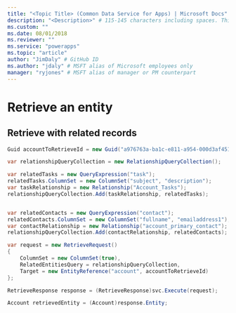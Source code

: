 ```yaml
---
title: "<Topic Title> (Common Data Service for Apps) | Microsoft Docs" # Intent and product brand in a unique string of 43-59 chars including spaces
description: "<Description>" # 115-145 characters including spaces. This abstract displays in the search result.
ms.custom: ""
ms.date: 08/01/2018
ms.reviewer: ""
ms.service: "powerapps"
ms.topic: "article"
author: "JimDaly" # GitHub ID
ms.author: "jdaly" # MSFT alias of Microsoft employees only
manager: "ryjones" # MSFT alias of manager or PM counterpart
---
```

# Retrieve an entity

<!-- This is the Organization service topic that aligns with the Web API topic 
https://docs.microsoft.com/en-us/dynamics365/customer-engagement/developer/webapi/retrieve-entity-using-web-api 

Needs to cover these scenarios:

- Basic Retrieve example + Retrieve specific properties using ColumnSet
- Retrieve with related records (late-bound example below)
- Retrieve using an alternate key
- Detect if an entity has changed since it was retrieved (Optimistic concurrency)
- Access formatted values (link to where this should be covered in entity-operations-query-data)




-->

## Retrieve with related records

```csharp
Guid accountToRetrieveId = new Guid("a976763a-ba1c-e811-a954-000d3af451d6");

var relationshipQueryCollection = new RelationshipQueryCollection();

var relatedTasks = new QueryExpression("task");
relatedTasks.ColumnSet = new ColumnSet("subject", "description");
var taskRelationship = new Relationship("Account_Tasks");
relationshipQueryCollection.Add(taskRelationship, relatedTasks);


var relatedContacts = new QueryExpression("contact");
relatedContacts.ColumnSet = new ColumnSet("fullname", "emailaddress1");
var contactRelationship = new Relationship("account_primary_contact");
relationshipQueryCollection.Add(contactRelationship, relatedContacts);

var request = new RetrieveRequest()
{
    ColumnSet = new ColumnSet(true),
    RelatedEntitiesQuery = relationshipQueryCollection,
    Target = new EntityReference("account", accountToRetrieveId)
};

RetrieveResponse response = (RetrieveResponse)svc.Execute(request);

Account retrievedEntity = (Account)response.Entity;
```